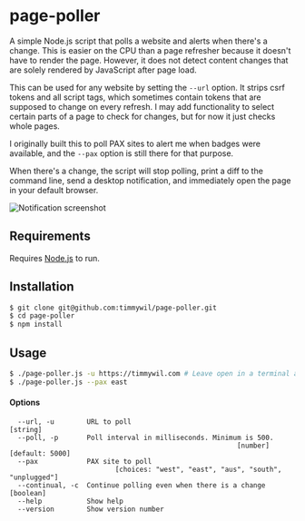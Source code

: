 # page-poller

A simple Node.js script that polls a website and alerts when there's a change. This is easier on the CPU than a page refresher because it doesn't have to render the page. However, it does not detect content changes that are solely rendered by JavaScript after page load.

This can be used for any website by setting the `--url` option. It strips csrf tokens and all script tags, which sometimes contain tokens that are supposed to change on every refresh. I may add functionality to select certain parts of a page to check for changes, but for now it just checks whole pages.

I originally built this to poll PAX sites to alert me when badges were available, and the `--pax` option is still there for that purpose.

When there's a change, the script will stop polling, print a diff to the command line, send a desktop notification, and immediately open the page in your default browser.

![Notification screenshot](https://raw.githubusercontent.com/timmywil/page-poller/master/page-poller.png)

## Requirements

Requires [Node.js](https://nodejs.org/en/download/) to run.

## Installation

```bash
$ git clone git@github.com:timmywil/page-poller.git
$ cd page-poller
$ npm install
```

## Usage

```bash
$ ./page-poller.js -u https://timmywil.com # Leave open in a terminal and let it run. Ctrl-c to quit.
$ ./page-poller.js --pax east
```

#### Options

```
  --url, -u        URL to poll                                          [string]
  --poll, -p       Poll interval in milliseconds. Minimum is 500.
                                                        [number] [default: 5000]
  --pax            PAX site to poll
                          [choices: "west", "east", "aus", "south", "unplugged"]
  --continual, -c  Continue polling even when there is a change        [boolean]
  --help           Show help
  --version        Show version number
```
